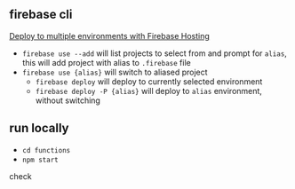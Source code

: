 ## firebase cli
[Deploy to multiple environments with Firebase Hosting](https://firebase.googleblog.com/2016/07/deploy-to-multiple-environments-with.html)  
 - `firebase use --add` will list projects to select from and prompt for `alias`, this will add project with alias to `.firebase` file
 - `firebase use {alias}` will switch to aliased project
    - `firebase deploy` will deploy to currently selected environment
    - `firebase deploy -P {alias}` will deploy to `alias` environment, without switching

## run locally
 - `cd functions`
 - `npm start`

check